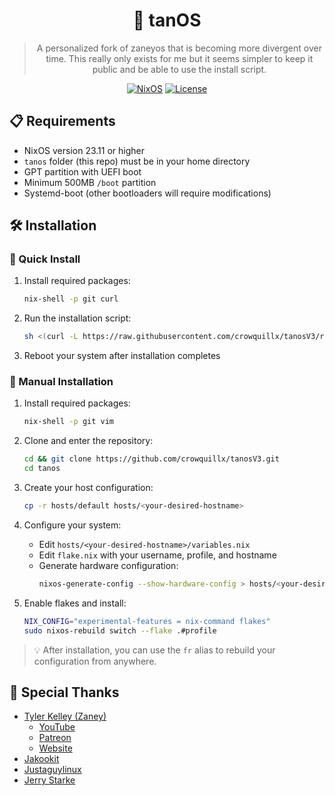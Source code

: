 <div align="center">

# 🚀 tanOS

> A personalized fork of zaneyos that is becoming more divergent over time. This really only exists for me but it seems simpler to keep it public and be able to use the install script.

[![NixOS](https://img.shields.io/badge/NixOS-23.11+-blue.svg)](https://nixos.org)
[![License](https://img.shields.io/badge/License-MIT-green.svg)](LICENSE)

</div>

## 📋 Requirements

- NixOS version 23.11 or higher
- `tanos` folder (this repo) must be in your home directory
- GPT partition with UEFI boot
- Minimum 500MB `/boot` partition
- Systemd-boot (other bootloaders will require modifications)

## 🛠️ Installation

### 🚀 Quick Install

1. Install required packages:
   ```bash
   nix-shell -p git curl
   ```

2. Run the installation script:
   ```bash
   sh <(curl -L https://raw.githubusercontent.com/crowquillx/tanosV3/refs/heads/main/install-tanos.sh)
   ```

3. Reboot your system after installation completes

### 📝 Manual Installation

1. Install required packages:
   ```bash
   nix-shell -p git vim
   ```

2. Clone and enter the repository:
   ```bash
   cd && git clone https://github.com/crowquillx/tanosV3.git
   cd tanos
   ```

3. Create your host configuration:
   ```bash
   cp -r hosts/default hosts/<your-desired-hostname>
   ```

4. Configure your system:
   - Edit `hosts/<your-desired-hostname>/variables.nix`
   - Edit `flake.nix` with your username, profile, and hostname
   - Generate hardware configuration:
     ```bash
     nixos-generate-config --show-hardware-config > hosts/<your-desired-hostname>/hardware.nix
     ```

5. Enable flakes and install:
   ```bash
   NIX_CONFIG="experimental-features = nix-command flakes" 
   sudo nixos-rebuild switch --flake .#profile
   ```

> 💡 After installation, you can use the `fr` alias to rebuild your configuration from anywhere.

## 🙏 Special Thanks

- [Tyler Kelley (Zaney)](https://gitlab.com/Zaney)
  - [YouTube](https://www.youtube.com/@ZaneyOG)
  - [Patreon](https://www.patreon.com/akazaney)
  - [Website](https://zaney.org/)
- [Jakookit](https://github.com/jakookit)
- [Justaguylinux](https://github.com/drewgrif)
- [Jerry Starke](https://github.com/JerrySM64)